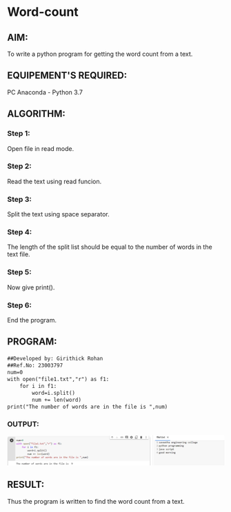 # Word-count
## AIM:
To write a python program for getting the word count from a text.
## EQUIPEMENT'S REQUIRED: 
PC
Anaconda - Python 3.7
## ALGORITHM: 

### Step 1:
Open file in read mode.

### Step 2: 
Read the text using read funcion.
         
### Step 3: 
Split the text using space separator.
         
### Step 4:  
The length of the split list should be equal to the number of words in the text file.

### Step 5: 
Now give print().

### Step 6: 
End the program.

## PROGRAM:

```
##Developed by: Girithick Rohan
##Ref.No: 23003797
num=0
with open("file1.txt","r") as f1:
    for i in f1:
        word=i.split()
        num += len(word)
print("The number of words are in the file is ",num)
```

### OUTPUT:

![image](https://github.com/Girithickrohan/Word-count/blob/main/a.png)

## RESULT:
Thus the program is written to find the word count from a text.
